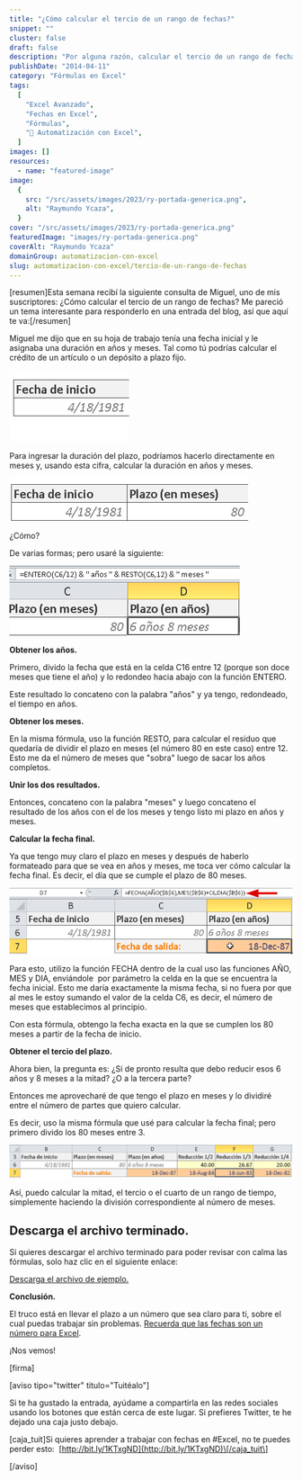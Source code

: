 ```yaml
---
title: "¿Cómo calcular el tercio de un rango de fechas?"
snippet: ""
cluster: false
draft: false
description: "Por alguna razón, calcular el tercio de un rango de fechas puede ser una necesidad que tienes ahora mismo. Pero, ¿Es posible? Entérate aquí."
publishDate: "2014-04-11"
category: "Fórmulas en Excel"
tags:
  [
    "Excel Avanzado",
    "Fechas en Excel",
    "Fórmulas",
    "🤖 Automatización con Excel",
  ]
images: []
resources:
  - name: "featured-image"
image:
  {
    src: "/src/assets/images/2023/ry-portada-generica.png",
    alt: "Raymundo Ycaza",
  }
cover: "/src/assets/images/2023/ry-portada-generica.png"
featuredImage: "images/ry-portada-generica.png"
coverAlt: "Raymundo Ycaza"
domainGroup: automatizacion-con-excel
slug: automatizacion-con-excel/tercio-de-un-rango-de-fechas
---
```


\[resumen\]Esta semana recibí la siguiente consulta de Miguel, uno de mis suscriptores: ¿Cómo calcular el tercio de un rango de fechas? Me pareció un tema interesante para responderlo en una entrada del blog, así que aquí te va:\[/resumen\]

Miguel me dijo que en su hoja de trabajo tenía una fecha inicial y le asignaba una duración en años y meses. Tal como tú podrías calcular el crédito de un artículo o un depósito a plazo fijo.

![Cómo sacar el tercio de un rango de fechas](/src/assets/images/2023/20140411-Como-sacar-el-tercio-de-un-rango-de-fechas-000318.png)

Para ingresar la duración del plazo, podríamos hacerlo directamente en meses y, usando esta cifra, calcular la duración en años y meses.

![Cómo sacar el tercio de un rango de fechas](/src/assets/images/2023/20140411-Como-sacar-el-tercio-de-un-rango-de-fechas-000321.png)

¿Cómo?

De varias formas; pero usaré la siguiente:

![Cómo sacar el tercio de un rango de fechas](/src/assets/images/2023/20140411-Como-sacar-el-tercio-de-un-rango-de-fechas-000322.png)

**Obtener los años.**

Primero, divido la fecha que está en la celda C16 entre 12 (porque son doce meses que tiene el año) y lo redondeo hacia abajo con la función ENTERO.

Este resultado lo concateno con la palabra "años" y ya tengo, redondeado, el tiempo en años.

**Obtener los meses.**

En la misma fórmula, uso la función RESTO, para calcular el residuo que quedaría de dividir el plazo en meses (el número 80 en este caso) entre 12. Esto me da el número de meses que "sobra" luego de sacar los años completos.

**Unir los dos resultados.**

Entonces, concateno con la palabra "meses" y luego concateno el resultado de los años con el de los meses y tengo listo mi plazo en años y meses.

**Calcular la fecha final.**

Ya que tengo muy claro el plazo en meses y después de haberlo formateado para que se vea en años y meses, me toca ver cómo calcular la fecha final. Es decir, el día que se cumple el plazo de 80 meses.

![Cómo sacar el tercio de un rango de fechas](/src/assets/images/2023/20140411-Como-sacar-el-tercio-de-un-rango-de-fechas-000323.png)

Para esto, utilizo la función FECHA dentro de la cual uso las funciones AÑO, MES y DIA, enviándole  por parámetro la celda en la que se encuentra la fecha inicial. Esto me daría exactamente la misma fecha, si no fuera por que al mes le estoy sumando el valor de la celda C6, es decir, el número de meses que establecimos al principio.

Con esta fórmula, obtengo la fecha exacta en la que se cumplen los 80 meses a partir de la fecha de inicio.

**Obtener el tercio del plazo.**

Ahora bien, la pregunta es: ¿Si de pronto resulta que debo reducir esos 6 años y 8 meses a la mitad? ¿O a la tercera parte?

Entonces me aprovecharé de que tengo el plazo en meses y lo dividiré entre el número de partes que quiero calcular.

Es decir, uso la misma fórmula que usé para calcular la fecha final; pero primero divido los 80 meses entre 3.

![Cómo sacar el tercio de un rango de fechas](/src/assets/images/2023/20140411-Como-sacar-el-tercio-de-un-rango-de-fechas-000324.png)

Así, puedo calcular la mitad, el tercio o el cuarto de un rango de tiempo, simplemente haciendo la división correspondiente al número de meses.

## Descarga el archivo terminado.

Si quieres descargar el archivo terminado para poder revisar con calma las fórmulas, solo haz clic en el siguiente enlace:

[Descarga el archivo de ejemplo.](http://raymundoycaza.com/wp-content/uploads//calcular-reduccion-plazo.xlsx "Descargar el ejemplo terminado")

**Conclusión.**

El truco está en llevar el plazo a un número que sea claro para ti, sobre el cual puedas trabajar sin problemas. [Recuerda que las fechas son un número para Excel](http://raymundoycaza.com/que-son-las-fechas-para-excel/ "¿Qué son las fechas para Excel?").

¡Nos vemos!

\[firma\]

\[aviso tipo="twitter" titulo="Tuitéalo"\]

Si te ha gustado la entrada, ayúdame a compartirla en las redes sociales usando los botones que están cerca de este lugar. Si prefieres Twitter, te he dejado una caja justo debajo.

\[caja_tuit\]Si quieres aprender a trabajar con fechas en #Excel, no te puedes perder esto:  [http://bit.ly/1KTxgND](http://bit.ly/1KTxgND)\[/caja_tuit\]

\[/aviso\]
